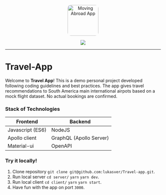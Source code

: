 <p align="center">
<img height="100" src="https://images.vexels.com/media/users/3/128926/isolated/preview/c60c97eba10a56280114b19063d04655-plane-airport-round-icon-by-vexels.png" alt="Moving Abroad App" align="center" style="border-radius:10px">
</p>

<p align="center">
  <img src="https://visitor-badge.glitch.me/badge?page_id=lukasver.travel-app" align="center">
</p>

---

# Travel-App

Welcome to **Travel App**!
This is a demo personal project developed following coding guidelines and best practices. The app gives travel recommendations to South America main international airpots based on a mock flight dataset. No actual bookings are confirmed.

### Stack of Technologies

|    Frontend 	  |  Backend 	     |
|---        	    |---      	     |
|Javascript (ES6) |  NodeJS  	     |
|Apollo client    |  GraphQL (Apollo Server) |
|Material-ui      |  OpenAPI 	     |

### Try it locally!

1. Clone repository `git clone git@github.com:lukasver/Travel-app.git`.
2. Run local server `cd server/` `yarn` `yarn dev`.
3. Run local client `cd client/` `yarn` `yarn start`.
4. Have fun with the app on port `3000`.

